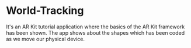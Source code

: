 # World-Tracking

It's an AR Kit tutorial application where the basics of the AR Kit framework has been shown. The app shows about the shapes which has been
coded as we move our physical device. 
